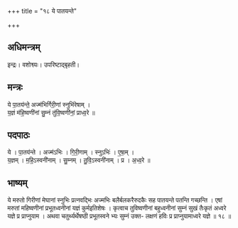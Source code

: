 +++
title = "१८ ये पातयन्ते"

+++
## अधिमन्त्रम्
इन्द्रः। वशोश्व्यः। उपरिष्टाद्बृहती।

## मन्त्रः
ये पा॒तय॑न्ते॒ अज्म॑भिर्गिरी॒णां स्नुभि॑रेषाम् ।  
य॒ज्ञं म॑हि॒ष्वणी॑नां सु॒म्नं तु॑वि॒ष्वणी॑नां॒ प्राध्व॒रे ॥

## पदपाठः
ये । पा॒तय॑न्ते । अज्म॑ऽभिः । गि॒री॒णाम् । स्नुऽभिः॑ । ए॒षा॒म् ।  
य॒ज्ञम् । म॒हि॒ऽस्वनी॑नाम् । सु॒म्नम् । तु॒वि॒ऽस्वनी॑नाम् । प्र । अ॒ध्व॒रे ॥

## भाष्यम्
ये मरुतो गिरीणां मेघानां स्नुभिः प्रत्नवद्भिः अज्मभिः बलैर्बलकरैरुदकैः सह पातयन्ते पतन्ति गच्छन्ति । एषां मरुतां महिष्वणीनां प्रभूतध्वनीनां यज्ञं कुर्मइतिशेषः । कृत्वाच तुविष्वणीनां बहुध्वनीनां सुम्नं सुखं तैःकृतं अध्वरे यज्ञे प्र प्राप्नुयाम । अथवा चतुर्थ्यर्थेषष्ठी प्रभूतस्वने भ्यः सुम्नं उक्त- लक्षणं हविः प्र प्राप्नुयामाध्वरे यज्ञे ॥ १८ ॥